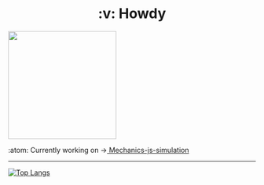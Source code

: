 <h1 align="center">
  :v: Howdy
</h1>

<div id="image">
  <img src="https://i.giphy.com/media/jAe22Ec5iICCk/giphy.webp" width="220" />
</div>

<div>
  <p> :atom: Currently working on -><a href = "https://github.com/hoxu-1/Mechanics-js-simulation"> Mechanics-js-simulation </a></p>
</div>

<!--- 
    Most used languages
    https://github.com/anuraghazra/github-readme-stats --->

---

[![Top Langs](https://github-readme-stats.vercel.app/api/top-langs/?username=hoxu-1&langs_count=10)](https://github.com/anuraghazra/github-readme-stats)
